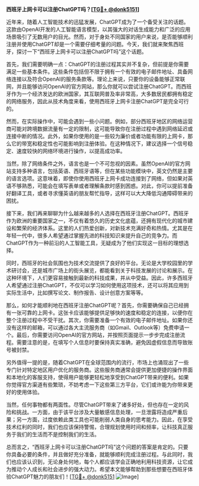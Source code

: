 **西班牙上网卡可以注册ChatGPT吗？[[TG💪+ @donk5151](https://t.me/s/donk5151)]**

近年来，随着人工智能技术的迅猛发展，ChatGPT成为了一个备受关注的话题。这款由OpenAI开发的人工智能语言模型，以其强大的对话生成能力和广泛的应用场景吸引了无数用户的目光。然而，对于身处不同国家的用户来说，是否能够顺利注册并使用ChatGPT却是一个需要仔细考量的问题。今天，我们就来聚焦西班牙，探讨一下“西班牙上网卡可以注册ChatGPT吗”这个话题。

首先，我们需要明确一点：ChatGPT的注册过程其实并不复杂，但前提是你需要满足一些基本条件。这些条件包括但不限于拥有一个有效的电子邮件地址、具备网络连接以及符合OpenAI的服务条款等。理论上来说，只要你的设备能够正常联网，并且能够访问OpenAI的官方网站，那么你就可以尝试注册ChatGPT。而西班牙作为一个经济发达的欧洲国家，其互联网普及率非常高，大多数居民都拥有稳定的网络服务，因此从技术角度来看，使用西班牙上网卡注册ChatGPT是完全可行的。

然而，在实际操作中，可能会遇到一些小问题。例如，部分西班牙地区的网络运营商可能对跨境数据流量有一定的限制，这可能导致你在注册过程中遇到网络延迟或连接中断的情况。此外，如果你使用的是一些较为廉价或者功能有限的上网卡，那么它的带宽和稳定性也可能影响到注册体验。在这种情况下，建议选择一个信号稳定、速度较快的网络环境进行操作，以提高成功率。

当然，除了网络条件之外，语言也是一个不可忽视的因素。虽然OpenAI的官方网站支持多种语言，包括英语、西班牙语等，但在某些功能模块中，英文仍然是主要的语言选项。这意味着，即使你使用西班牙上网卡成功连接到了网络，但如果对英语不够熟悉，可能会在填写表单或者理解条款时感到困惑。对此，你可以提前准备好翻译工具，或者寻求懂英语的朋友帮忙指导，这样可以大大降低沟通障碍带来的困扰。

接下来，我们再来聊聊为什么越来越多的人选择在西班牙注册ChatGPT。西班牙作为欧洲的重要国家之一，不仅有着悠久的历史文化底蕴，还拥有现代化的城市建设和繁荣的经济体系。这里的人们热爱创新，对新技术充满好奇和热情。尤其是在年轻一代中，很多人希望通过掌握先进的科技知识来提升自己的竞争力。而ChatGPT作为一种前沿的人工智能工具，无疑成为了他们实现这一目标的理想选择。

同时，西班牙的社会氛围也为技术交流提供了良好的平台。无论是大学校园里的学术研讨会，还是城市广场上的街头展览，都能看到关于科技发展的讨论和展示。在这种环境下，人们更容易接触到最新的科技成果，并从中受益。因此，许多西班牙人希望通过注册ChatGPT，不仅可以学习如何使用这项技术，还可以将其应用到实际生活中，比如撰写论文、制作报告、设计创意方案等等。

那么，如何才能顺利地在西班牙注册ChatGPT呢？首先，你需要确保自己已经拥有一张可靠的上网卡。这张卡应该能够提供足够快的速度和稳定的连接，以便你在整个注册过程中不受干扰。其次，你需要准备一个有效的电子邮件地址。如果你还没有这样的邮箱，可以通过各大主流服务商（如Gmail、Outlook等）免费申请一个。最后，你需要访问OpenAI的官方网站，并按照页面提示一步步完成注册流程。需要注意的是，在填写个人信息时要保持真实准确，避免因虚假信息而导致账号被封禁。

另外值得一提的是，随着ChatGPT在全球范围内的流行，市场上也涌现出了一些专门针对特定地区用户优化的服务商。这些服务商通常会提供更加便捷的操作界面和本地化的客服支持，使得用户能够更轻松地享受到ChatGPT带来的便利。如果你觉得官方渠道有些繁琐，不妨考虑一下这些第三方平台，它们或许能为你带来更好的使用体验。

当然，任何事物都有两面性。尽管ChatGPT带来了诸多好处，但也存在一定的风险和挑战。一方面，由于该平台涉及大量敏感信息处理，一旦泄露将造成严重后果；另一方面，过度依赖此类工具也可能削弱人类自身的思考能力。因此，在享受技术红利的同时，我们也应该保持警惕，合理规划使用时间和频率，让科技真正服务于我们的生活而不是控制我们的生活。

总而言之，“西班牙上网卡可以注册ChatGPT吗”这个问题的答案是肯定的。只要你具备必要的条件，并且做好充分准备，就能够顺利完成注册过程。与此同时，我们也应该认识到，无论身处何地，每个人都应该学会正确地利用科技资源，让它成为推动个人成长和社会进步的强大动力。希望本文能够帮助到那些想要在西班牙体验ChatGPT魅力的朋友们！[[TG💪+ @donk5151](https://t.me/s/donk5151) ![Image](https://i.postimg.cc/rwNCRYN7/Snipaste-2025-04-30-17-27-05.png)]